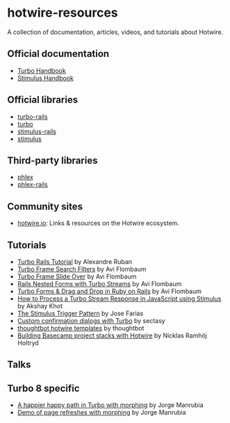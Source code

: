 # hotwire-resources

A collection of documentation, articles, videos, and tutorials about Hotwire.

## Official documentation

- [Turbo Handbook](https://turbo.hotwired.dev/handbook/introduction)
- [Stimulus Handbook](https://stimulus.hotwired.dev/handbook/introduction)

## Official libraries

- [turbo-rails](https://github.com/hotwired/turbo-rails)
- [turbo](https://github.com/hotwired/turbo)
- [stimulus-rails](https://github.com/hotwired/stimulus-rails)
- [stimulus](https://github.com/hotwired/stimulus)

## Third-party libraries

- [phlex](https://phlex.fun)
- [phlex-rails](https://github.com/phlex-ruby/phlex-rails)

## Community sites

- [hotwire.io](https://hotwire.io/): Links & resources on the Hotwire ecosystem.

## Tutorials

- [Turbo Rails Tutorial](https://www.hotrails.dev/turbo-rails) by Alexandre Ruban
- [Turbo Frame Search Filters](https://code.avi.nyc/turbo-frame-search-filters) by Avi Flombaum
- [Turbo Frame Slide Over](https://code.avi.nyc/turbo-frame-slide-over) by Avi Flombaum
- [Rails Nested Forms with Turbo Streams](https://code.avi.nyc/rails-nested-forms-with-turbo-streams) by Avi Flombaum
- [Turbo Forms & Drag and Drop in Ruby on Rails](https://code.avi.nyc/turbo-forms-drag-and-drop-in-ruby-on-rails-part-1) by Avi Flombaum
- [How to Process a Turbo Stream Response in JavaScript using Stimulus](https://www.writesoftwarewell.com/process-turbo-stream-javascript/) by Akshay Khot
- [The Stimulus Trigger Pattern](https://jose.omg.lol/posts/stimulus-trigger-pattern/) by Jose Farias
- [Custom confirmation dialogs with Turbo](https://dev.to/sectasy0/crafting-a-seamless-ux-custom-confirmation-dialogs-with-turbo-25oc) by sectasy
- [thoughtbot hotwire templates](https://github.com/thoughtbot/hotwire-example-template/tree/main) by thoughtbot
- [Building Basecamp project stacks with Hotwire](https://dev.37signals.com/building-basecamp-project-stacks-with-hotwire/) by Nicklas Ramhöj Holtryd

## Talks

## Turbo 8 specific

- [A happier happy path in Turbo with morphing](https://dev.37signals.com/a-happier-happy-path-in-turbo-with-morphing/) by Jorge Manrubia
- [Demo of page refreshes with morphing](https://dev.37signals.com/page-refreshes-with-morphing-demo/) by Jorge Manrubia
